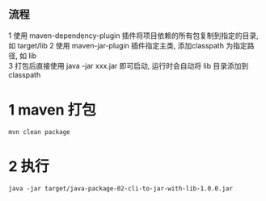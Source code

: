 ## 流程 
1 使用 maven-dependency-plugin 插件将项目依赖的所有包复制到指定的目录, 如 target/lib 
2 使用 maven-jar-plugin 插件指定主类, 添加classpath 为指定路径, 如 lib  
3 打包后直接使用 java -jar xxx.jar 即可启动, 运行时会自动将 lib 目录添加到 classpath


# 1 maven 打包
```shell
mvn clean package
```

# 2 执行
```shell
java -jar target/java-package-02-cli-to-jar-with-lib-1.0.0.jar
```
